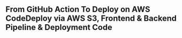 ## From GitHub Action To Deploy on AWS CodeDeploy via AWS S3, Frontend & Backend Pipeline & Deployment Code
